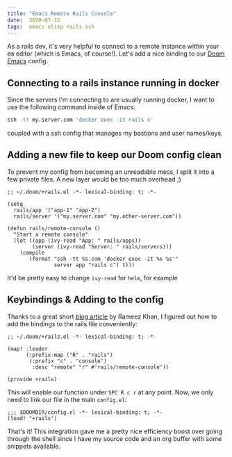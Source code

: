 ```yaml
---
title: "Emacs Remote Rails Console"
date:  2020-07-12
tags:  emacs elisp rails ssh
---
```


As a rails dev, it's very helpful to connect to a remote instance within your
~~os~~ editor (which is Emacs, of course!). Let's add a nice binding to our
[Doom Emacs](https://github.com/hlissner/doom-emacs) config.

## Connecting to a rails instance running in docker

Since the servers I'm connecting to are usually running docker, I want to use
the following command inside of Emacs:

```bash
ssh -tt my.server.com 'docker exec -it rails c'
```

coupled with a ssh config that manages my bastions and user names/keys.

## Adding a new file to keep our Doom config clean

To prevent my config from becoming an unreadable mess, I split it into a few
private files. A new layer would be too much overhead ;)

```elisp
;; ~/.doom/+rails.el -*- lexical-binding: t; -*-

(setq
  rails/app '("app-1" "app-2")
  rails/server '("my.server.com" "my.other-server.com"))

(defun rails/remote-console ()
  "Start a remote console"
  (let ((app (ivy-read "App: " rails/apps))
        (server (ivy-read "Server: " rails/servers)))
    (compile
       (format "ssh -tt %s.com 'docker exec -it %s %s'"
               server app "rails c") t)))
```

It'd be pretty easy to change `ivy-read` for `helm`, for example

## Keybindings & Adding to the config

Thanks to a great short [blog
article](https://rameezkhan.me/adding-keybindings-to-doom-emacs/) by Rameez
Khan, I figured out how to add the bindings to the rails file conveniently:

```elisp
;; ~/.doom/+rails.el -*- lexical-binding: t; -*-

(map! :leader
      (:prefix-map ("R" . "rails")
       (:prefix "c" . "console")
        :desc "remote" "r" #'rails/remote-console'))
               
(provide +rails)
```

This will enable our function under `SPC R c r` at any point. Now, we only need
to link our file in the main `config.el`:

```elisp
;;; $DOOMDIR/config.el -*- lexical-binding: t; -*-
(load! "+rails")
```

That's it! This integration gave me a pretty nice efficiency boost over going
through the shell since I have my source code and an org buffer with some
snippets available.
